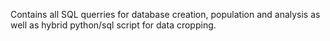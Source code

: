 Contains all SQL querries for database creation, population and analysis as well as hybrid python/sql script for data cropping.
